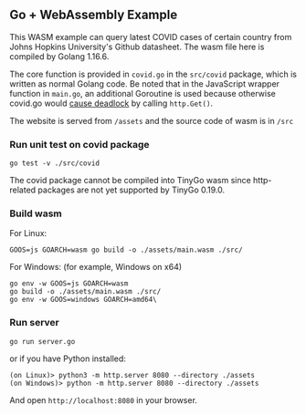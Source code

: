 ## Go + WebAssembly Example

This WASM example can query latest COVID cases of certain country from Johns Hopkins University's Github datasheet. The wasm file here is compiled by Golang 1.16.6.

The core function is provided in ```covid.go``` in the ```src/covid``` package, which is written as normal Golang code. Be noted that in the JavaScript wrapper function in ```main.go```, an additional Goroutine is used because otherwise covid.go would [cause deadlock](https://pkg.go.dev/syscall/js#FuncOf) by calling ```http.Get()```.

The website is served from ```/assets``` and the source code of wasm is in ```/src```

### Run unit test on covid package

```
go test -v ./src/covid
```

The covid package cannot be compiled into TinyGo wasm since http-related packages are not yet supported by TinyGo 0.19.0.

### Build wasm

For Linux:

```
GOOS=js GOARCH=wasm go build -o ./assets/main.wasm ./src/
```

For Windows: (for example, Windows on x64)

```
go env -w GOOS=js GOARCH=wasm
go build -o ./assets/main.wasm ./src/
go env -w GOOS=windows GOARCH=amd64\
```

### Run server

```
go run server.go
```

or if you have Python installed:

```
(on Linux)> python3 -m http.server 8080 --directory ./assets
(on Windows)> python -m http.server 8080 --directory ./assets
```

And open ```http://localhost:8080``` in your browser.
